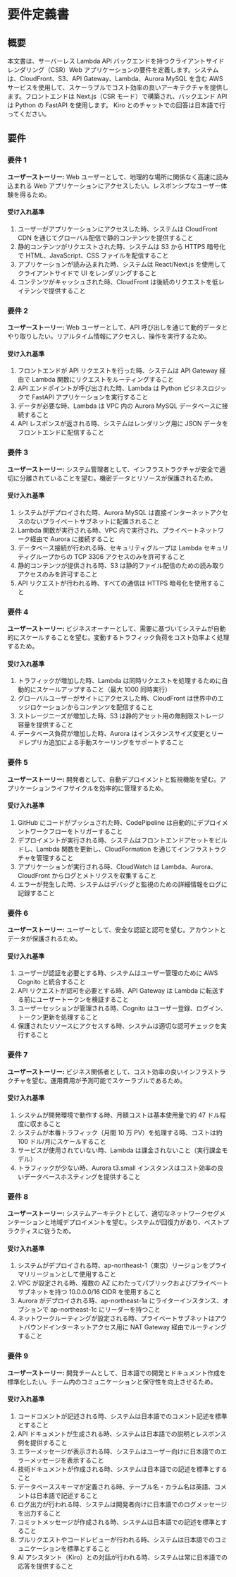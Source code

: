 # 要件定義書

## 概要

本文書は、サーバーレス Lambda API バックエンドを持つクライアントサイドレンダリング（CSR）Web アプリケーションの要件を定義します。システムは、CloudFront、S3、API Gateway、Lambda、Aurora MySQL を含む AWS サービスを使用して、スケーラブルでコスト効率の良いアーキテクチャを提供します。フロントエンドは Next.js（CSR モード）で構築され、バックエンド API は Python の FastAPI を使用します。
Kiro とのチャットでの回答は日本語で行ってください。

## 要件

### 要件 1

**ユーザーストーリー:** Web ユーザーとして、地理的な場所に関係なく高速に読み込まれる Web アプリケーションにアクセスしたい。レスポンシブなユーザー体験を得るため。

#### 受け入れ基準

1. ユーザーがアプリケーションにアクセスした時、システムは CloudFront CDN を通じてグローバル配信で静的コンテンツを提供すること
2. 静的コンテンツがリクエストされた時、システムは S3 から HTTPS 暗号化で HTML、JavaScript、CSS ファイルを配信すること
3. アプリケーションが読み込まれた時、システムは React/Next.js を使用してクライアントサイドで UI をレンダリングすること
4. コンテンツがキャッシュされた時、CloudFront は後続のリクエストを低レイテンシで提供すること

### 要件 2

**ユーザーストーリー:** Web ユーザーとして、API 呼び出しを通じて動的データとやり取りしたい。リアルタイム情報にアクセスし、操作を実行するため。

#### 受け入れ基準

1. フロントエンドが API リクエストを行った時、システムは API Gateway 経由で Lambda 関数にリクエストをルーティングすること
2. API エンドポイントが呼び出された時、Lambda は Python ビジネスロジックで FastAPI アプリケーションを実行すること
3. データが必要な時、Lambda は VPC 内の Aurora MySQL データベースに接続すること
4. API レスポンスが返される時、システムはレンダリング用に JSON データをフロントエンドに配信すること

### 要件 3

**ユーザーストーリー:** システム管理者として、インフラストラクチャが安全で適切に分離されていることを望む。機密データとリソースが保護されるため。

#### 受け入れ基準

1. システムがデプロイされた時、Aurora MySQL は直接インターネットアクセスのないプライベートサブネットに配置されること
2. Lambda 関数が実行される時、VPC 内で実行され、プライベートネットワーク経由で Aurora に接続すること
3. データベース接続が行われる時、セキュリティグループは Lambda セキュリティグループからの TCP 3306 アクセスのみを許可すること
4. 静的コンテンツが提供される時、S3 は静的ファイル配信のための読み取りアクセスのみを許可すること
5. API リクエストが行われる時、すべての通信は HTTPS 暗号化を使用すること

### 要件 4

**ユーザーストーリー:** ビジネスオーナーとして、需要に基づいてシステムが自動的にスケールすることを望む。変動するトラフィック負荷をコスト効率よく処理するため。

#### 受け入れ基準

1. トラフィックが増加した時、Lambda は同時リクエストを処理するために自動的にスケールアップすること（最大 1000 同時実行）
2. グローバルユーザーがサイトにアクセスした時、CloudFront は世界中のエッジロケーションからコンテンツを配信すること
3. ストレージニーズが増加した時、S3 は静的アセット用の無制限ストレージ容量を提供すること
4. データベース負荷が増加した時、Aurora はインスタンスサイズ変更とリードレプリカ追加による手動スケーリングをサポートすること

### 要件 5

**ユーザーストーリー:** 開発者として、自動デプロイメントと監視機能を望む。アプリケーションライフサイクルを効率的に管理するため。

#### 受け入れ基準

1. GitHub にコードがプッシュされた時、CodePipeline は自動的にデプロイメントワークフローをトリガーすること
2. デプロイメントが実行される時、システムはフロントエンドアセットをビルドし、Lambda 関数を更新し、CloudFormation を通じてインフラストラクチャを管理すること
3. アプリケーションが実行される時、CloudWatch は Lambda、Aurora、CloudFront からログとメトリクスを収集すること
4. エラーが発生した時、システムはデバッグと監視のための詳細情報をログに記録すること

### 要件 6

**ユーザーストーリー:** ユーザーとして、安全な認証と認可を望む。アカウントとデータが保護されるため。

#### 受け入れ基準

1. ユーザーが認証を必要とする時、システムはユーザー管理のために AWS Cognito と統合すること
2. API リクエストが認可を必要とする時、API Gateway は Lambda に転送する前にユーザートークンを検証すること
3. ユーザーセッションが管理される時、Cognito はユーザー登録、ログイン、トークン更新を処理すること
4. 保護されたリソースにアクセスする時、システムは適切な認可チェックを実行すること

### 要件 7

**ユーザーストーリー:** ビジネス関係者として、コスト効率の良いインフラストラクチャを望む。運用費用が予測可能でスケーラブルであるため。

#### 受け入れ基準

1. システムが開発環境で動作する時、月額コストは基本使用量で約 47 ドル程度に収まること
2. システムが本番トラフィック（月間 10 万 PV）を処理する時、コストは約 100 ドル/月にスケールすること
3. サービスが使用されていない時、Lambda は課金されないこと（実行課金モデル）
4. トラフィックが少ない時、Aurora t3.small インスタンスはコスト効率の良いデータベースホスティングを提供すること

### 要件 8

**ユーザーストーリー:** システムアーキテクトとして、適切なネットワークセグメンテーションと地域デプロイメントを望む。システムが回復力があり、ベストプラクティスに従うため。

#### 受け入れ基準

1. システムがデプロイされる時、ap-northeast-1（東京）リージョンをプライマリリージョンとして使用すること
2. VPC が設定される時、複数の AZ にわたってパブリックおよびプライベートサブネットを持つ 10.0.0.0/16 CIDR を使用すること
3. Aurora がデプロイされる時、ap-northeast-1a にライターインスタンス、オプションで ap-northeast-1c にリーダーを持つこと
4. ネットワークルーティングが設定される時、プライベートサブネットはアウトバウンドインターネットアクセス用に NAT Gateway 経由でルーティングすること

### 要件 9

**ユーザーストーリー:** 開発チームとして、日本語での開発とドキュメント作成を標準化したい。チーム内のコミュニケーションと保守性を向上させるため。

#### 受け入れ基準

1. コードコメントが記述される時、システムは日本語でのコメント記述を標準とすること
2. API ドキュメントが生成される時、システムは日本語での説明とレスポンス例を提供すること
3. エラーメッセージが表示される時、システムはユーザー向けに日本語でのエラーメッセージを表示すること
4. 技術ドキュメントが作成される時、システムは日本語での記述を標準とすること
5. データベーススキーマが定義される時、テーブル名・カラム名は英語、コメントは日本語で記述すること
6. ログ出力が行われる時、システムは開発者向けに日本語でのログメッセージを出力すること
7. コミットメッセージが作成される時、システムは日本語での記述を標準とすること
8. プルリクエストやコードレビューが行われる時、システムは日本語でのコミュニケーションを標準とすること
9. AI アシスタント（Kiro）との対話が行われる時、システムは常に日本語での応答を提供すること
